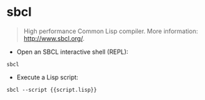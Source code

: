 # sbcl

> High performance Common Lisp compiler.
> More information: <http://www.sbcl.org/>.

- Open an SBCL interactive shell (REPL):

`sbcl`

- Execute a Lisp script:

`sbcl --script {{script.lisp}}`
